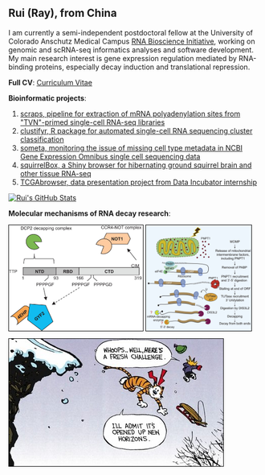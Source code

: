 ## Rui (Ray), from China

I am currently a semi-independent postdoctoral fellow at the University of Colorado Anschutz Medical Campus [RNA Bioscience Initiative](https://medschool.cuanschutz.edu/rbi), working on genomic and scRNA-seq informatics analyses and software development. My main research interest is gene expression regulation mediated by RNA-binding proteins, especially decay induction and translational repression.

**Full CV**:
[Curriculum Vitae](https://github.com/raysinensis/cv/raw/master/rf_cv.pdf)

**Bioinformatic projects**:

1. [scraps, pipeline for extraction of mRNA polyadenylation sites from "TVN"-primed single-cell RNA-seq libraries](https://github.com/rnabioco/scraps)
1. [clustifyr, R package for automated single-cell RNA sequencing cluster classification](http://www.bioconductor.org/packages/release/bioc/html/clustifyr.html)
2. [someta, monitoring the issue of missing cell type metadata in NCBI Gene Expression Omnibus single cell sequencing data](https://github.com/rnabioco/someta)
3. [squirrelBox, a Shiny browser for hibernating ground squirrel brain and other tissue RNA-seq](https://raysinensis.shinyapps.io/squirrelBox/)
4. [TCGAbrowser, data presentation project from Data Incubator internship](http://tcga.raysinensis.com)

[![Rui's GitHub Stats](https://github-readme-stats.vercel.app/api?username=raysinensis&count_private=true&show_icons=true&include_all_commits=true&hide=stars)](https://github.com/raysinensis)


**Molecular mechanisms of RNA decay research**:

[<img align="center" src="4ehp.jpg" height="210" style="border:1px solid black;" title="Tetra-proline motifs of ZFP36 recruit novel translation repression cofactors.">](https://rnajournal.cshlp.org/content/22/3/373.full)
[<img align="center" src="pnpt1.jpg" height="210" style="border:1px solid black;" title="Mitochodrial exonuclease PNPT1 triggers global RNA decay in apoptosis.">](https://www.sciencedirect.com/science/article/pii/S0092867418305105)

<img align="center" src="new.jpg" style="border:1px solid black;" title="They said it best.">

